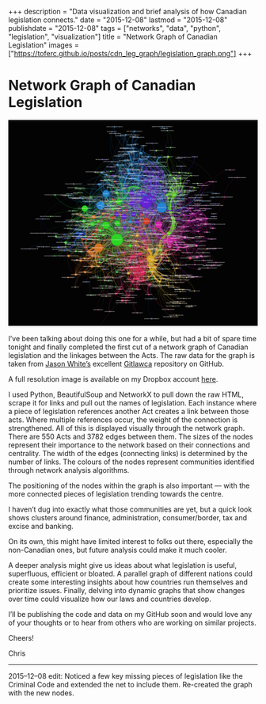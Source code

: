 +++
description = "Data visualization and brief analysis of how Canadian legislation connects."
date = "2015-12-08"
lastmod = "2015-12-08"
publishdate = "2015-12-08"
tags = ["networks", "data", "python", "legislation", "visualization"]
title = "Network Graph of Canadian Legislation"
images = ["https://toferc.github.io/posts/cdn_leg_graph/legislation_graph.png"]
+++

# Network Graph of Canadian Legislation

![Network Graph of Canadian Legislation](legislation_graph.png)

I’ve been talking about doing this one for a while, but had a bit of spare time tonight and finally completed the first cut of a network graph of Canadian legislation and the linkages between the Acts. The raw data for the graph is taken from [Jason White’s](https://twitter.com/actinolite) excellent [Gitlawca](https://github.com/JasonMWhite/gitlawca) repository on GitHub.

A full resolution image is available on my Dropbox account [here](https://www.dropbox.com/s/2r634oppgdtpfy1/gitlawca.png?dl=0).

I used Python, BeautifulSoup and NetworkX to pull down the raw HTML, scrape it for links and pull out the names of legislation. Each instance where a piece of legislation references another Act creates a link between those acts. Where multiple references occur, the weight of the connection is strengthened. All of this is displayed visually through the network graph.
There are 550 Acts and 3782 edges between them.
The sizes of the nodes represent their importance to the network based on their connections and centrality. The width of the edges (connecting links) is determined by the number of links. The colours of the nodes represent communities identified through network analysis algorithms.

The positioning of the nodes within the graph is also important — with the more connected pieces of legislation trending towards the centre.

I haven’t dug into exactly what those communities are yet, but a quick look shows clusters around finance, administration, consumer/border, tax and excise and banking.

On its own, this might have limited interest to folks out there, especially the non-Canadian ones, but future analysis could make it much cooler.

A deeper analysis might give us ideas about what legislation is useful, superfluous, efficient or bloated. A parallel graph of different nations could create some interesting insights about how countries run themselves and prioritize issues. Finally, delving into dynamic graphs that show changes over time could visualize how our laws and countries develop.

I’ll be publishing the code and data on my GitHub soon and would love any of your thoughts or to hear from others who are working on similar projects.

Cheers!

Chris

---

2015–12–08 edit: Noticed a few key missing pieces of legislation like the Criminal Code and extended the net to include them. Re-created the graph with the new nodes.